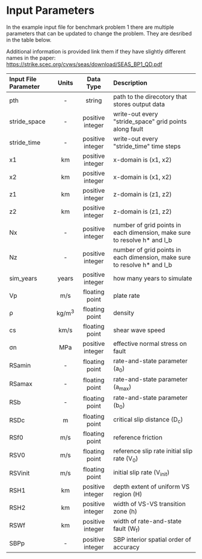 # Input Parameters

In the example input file for benchmark problem 1 there are multiple parameters that can be updated to change the problem.
They are desribed in the table below. 

Additional information is provided link them if they have slightly different names in the paper: https://strike.scec.org/cvws/seas/download/SEAS_BP1_QD.pdf

| Input File Parameter | Units | Data Type | Description | 
| :-------- | :--------: | :--------: | :-------- | 
| pth | - | string | path to the direcotory that stores output data 
| stride_space | - | positive integer | write-out every "stride_space" grid points along fault
| stride_time | - | positive integer | write-out every "stride_time" time steps
| x1 | km | positive integer | x-domain is (x1, x2)
| x2 | km | positive integer | x-domain is (x1, x2)
| z1 | km | positive integer | z-domain is (z1, z2)
| z2 | km | positive integer | z-domain is (z1, z2)
| Nx | - | positive integer | number of grid points in each dimension, make sure to resolve h* and l_b 
| Nz | - | positive integer | number of grid points in each dimension, make sure to resolve h* and l_b
| sim_years | years | positive integer | how many years to simulate
| Vp | m/s | floating point | plate rate
| ρ | kg/m<sup>3</sup> | floating point | density
| cs | km/s | floating point | shear wave speed
| σn | MPa | positive integer | effective normal stress on fault
| RSamin | - | floating point | rate-and-state parameter (a<sub>0</sub>)
| RSamax | - | floating point | rate-and-state parameter (a<sub>max</sub>)
| RSb | - | floating point | rate-and-state parameter (b<sub>0</sub>)
| RSDc | m | floating point | critical slip distance (D<sub>c</sub>)
| RSf0 | m/s | floating point | reference friction 
| RSV0 | m/s | floating point | reference slip rate initial slip rate (V<sub>0</sub>)
| RSVinit | m/s | floating point | initial slip rate (V<sub>init</sub>)
| RSH1 | km | positive integer | depth extent of uniform VS region (H)
| RSH2 | km | positive integer | width of VS-VS transition zone (h)
| RSWf | km | positive integer | width of rate-and-state fault (W<sub>f</sub>)
| SBPp | - | positive integer | SBP interior spatial order of accuracy
